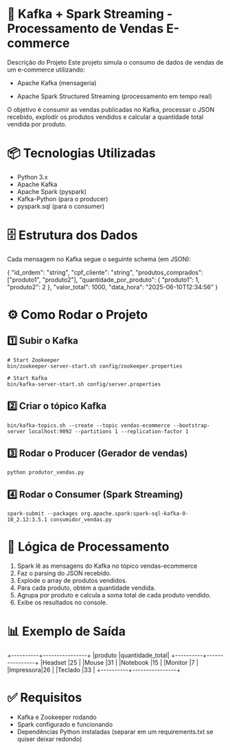 # 🛒 Kafka + Spark Streaming - Processamento de Vendas E-commerce

Descrição do Projeto
Este projeto simula o consumo de dados de vendas de um e-commerce utilizando:

* Apache Kafka (mensageria)

* Apache Spark Structured Streaming (processamento em tempo real)

O objetivo é consumir as vendas publicadas no Kafka, processar o JSON recebido, explodir os produtos vendidos e calcular a quantidade total vendida por produto.

# 📦 Tecnologias Utilizadas

* Python 3.x
* Apache Kafka
* Apache Spark (pyspark)
* Kafka-Python (para o producer)
* pyspark.sql (para o consumer)

# 🗄️ Estrutura dos Dados

Cada mensagem no Kafka segue o seguinte schema (em JSON):

{
  "id_ordem": "string",
  "cpf_cliente": "string",
  "produtos_comprados": ["produto1", "produto2"],
  "quantidade_por_produto": { "produto1": 1, "produto2": 2 },
  "valor_total": 1000,
  "data_hora": "2025-06-10T12:34:56"
}

# ⚙️ Como Rodar o Projeto

## 1️⃣ Subir o Kafka

```
# Start Zookeeper
bin/zookeeper-server-start.sh config/zookeeper.properties

# Start Kafka
bin/kafka-server-start.sh config/server.properties

```
## 2️⃣ Criar o tópico Kafka

```
bin/kafka-topics.sh --create --topic vendas-ecommerce --bootstrap-server localhost:9092 --partitions 1 --replication-factor 1

```
## 3️⃣ Rodar o Producer (Gerador de vendas)

```
python produtor_vendas.py

```
## 4️⃣ Rodar o Consumer (Spark Streaming)

```
spark-submit --packages org.apache.spark:spark-sql-kafka-0-10_2.12:3.5.1 consumidor_vendas.py

```

# 🚀 Lógica de Processamento

1. Spark lê as mensagens do Kafka no tópico vendas-ecommerce
2. Faz o parsing do JSON recebido.
3. Explode o array de produtos vendidos.
4. Para cada produto, obtém a quantidade vendida.
5. Agrupa por produto e calcula a soma total de cada produto vendido.
6. Exibe os resultados no console.

# 📊 Exemplo de Saída

+----------+----------------+
|produto   |quantidade_total|
+----------+----------------+
|Headset   |25              |
|Mouse     |31              |
|Notebook  |15              |
|Monitor   |7               |
|Impressora|26              |
|Teclado   |33              |
+----------+----------------+

# ✅ Requisitos

* Kafka e Zookeeper rodando
* Spark configurado e funcionando
* Dependências Python instaladas (separar em um requirements.txt se quiser deixar redondo)
